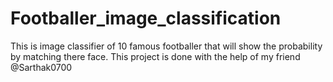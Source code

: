 # Footballer_image_classification
This is image classifier of 10 famous footballer that will show the probability by matching there face.
This project is done with the help of my friend @Sarthak0700 
